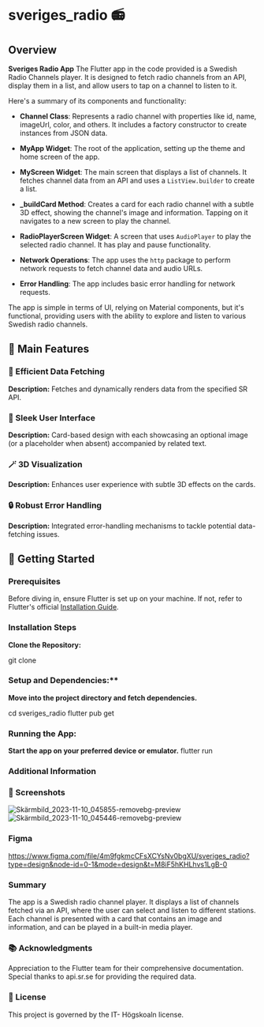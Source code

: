 # sveriges_radio 📻

## Overview

**Sveriges Radio App** The Flutter app in the code provided is a Swedish Radio Channels player. It is designed to fetch radio channels from an API, display them in a list, and allow users to tap on a channel to listen to it. 



Here's a summary of its components and functionality:



- **Channel Class**: Represents a radio channel with properties like id, name, imageUrl, color, and others. It includes a factory constructor to create instances from JSON data.



- **MyApp Widget**: The root of the application, setting up the theme and home screen of the app.



- **MyScreen Widget**: The main screen that displays a list of channels. It fetches channel data from an API and uses a `ListView.builder` to create a list.



- **_buildCard Method**: Creates a card for each radio channel with a subtle 3D effect, showing the channel's image and information. Tapping on it navigates to a new screen to play the channel.



- **RadioPlayerScreen Widget**: A screen that uses `AudioPlayer` to play the selected radio channel. It has play and pause functionality.



- **Network Operations**: The app uses the `http` package to perform network requests to fetch channel data and audio URLs.



- **Error Handling**: The app includes basic error handling for network requests.



The app is simple in terms of UI, relying on Material components, but it's functional, providing users with the ability to explore and listen to various Swedish radio channels.

## 🌟 Main Features

### 📡 Efficient Data Fetching
**Description:** Fetches and dynamically renders data from the specified SR API.

### 🎨 Sleek User Interface
**Description:** Card-based design with each showcasing an optional image (or a placeholder when absent) accompanied by related text.

### 🪄 3D Visualization
**Description:** Enhances user experience with subtle 3D effects on the cards.

### 🔒 Robust Error Handling
**Description:** Integrated error-handling mechanisms to tackle potential data-fetching issues.

## 🚀 Getting Started

### Prerequisites

Before diving in, ensure Flutter is set up on your machine. If not, refer to Flutter's official [Installation Guide](https://flutter.dev/docs/get-started/install).

### Installation Steps
**Clone the Repository:**

git clone 

### Setup and Dependencies:**
**Move into the project directory and fetch dependencies.**

cd sveriges_radio
flutter pub get

### Running the App:
**Start the app on your preferred device or emulator.**
flutter run

### Additional Information

### 📸 Screenshots
![Skärmbild_2023-11-10_045855-removebg-preview](https://github.com/alex88g/sveriges_radio/assets/113544188/5731e8a2-ed5d-430f-aa34-112d418e1a4c)
![Skärmbild_2023-11-10_045446-removebg-preview](https://github.com/alex88g/sveriges_radio/assets/113544188/af2bc93b-1951-4c13-9844-64de91eec9ef)



### Figma 
https://www.figma.com/file/4m9fgkmcCFsXCYsNv0bgXU/sveriges_radio?type=design&node-id=0-1&mode=design&t=M8iF5hKHLhvs1LgB-0

### Summary
The app is a Swedish radio channel player. It displays a list of channels fetched via an API, where the user can select and listen to different stations. Each channel is presented with a card that contains an image and information, and can be played in a built-in media player.

### 📚 Acknowledgments
Appreciation to the Flutter team for their comprehensive documentation.
Special thanks to api.sr.se for providing the required data.

### 📜 License
This project is governed by the IT- Högskoaln license.
